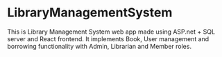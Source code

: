 # LibraryManagementSystem
This is Library Management System web app made using ASP.net + SQL server and React frontend. It implements Book, User management and borrowing functionality with Admin, Librarian and Member roles.

